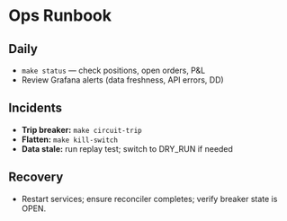 # Ops Runbook

## Daily
- `make status` — check positions, open orders, P&L
- Review Grafana alerts (data freshness, API errors, DD)

## Incidents
- **Trip breaker:** `make circuit-trip`
- **Flatten:** `make kill-switch`
- **Data stale:** run replay test; switch to DRY_RUN if needed

## Recovery
- Restart services; ensure reconciler completes; verify breaker state is OPEN.
